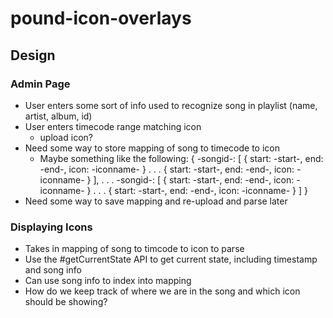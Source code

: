 # pound-icon-overlays

## Design
### Admin Page
- User enters some sort of info used to recognize song in playlist (name, artist, album, id)
- User enters timecode range matching icon
    - upload icon?
- Need some way to store mapping of song to timecode to icon
    - Maybe something like the following:
    {
        -songid-: [
            {
                start: -start-,
                end: -end-,
                icon: -iconname-
            }
            .
            .
            .
            {
                start: -start-,
                end: -end-,
                icon: -iconname-
            }
        ],
        .
        .
        .
        -songid-: [
            {
                start: -start-,
                end: -end-,
                icon: -iconname-
            }
            .
            .
            .
            {
                start: -start-,
                end: -end-,
                icon: -iconname-
            }
        ]
    }
- Need some way to save mapping and re-upload and parse later

### Displaying Icons
- Takes in mapping of song to timcode to icon to parse
- Use the #getCurrentState API to get current state, including timestamp and song info
- Can use song info to index into mapping
- How do we keep track of where we are in the song and which icon should be showing?
